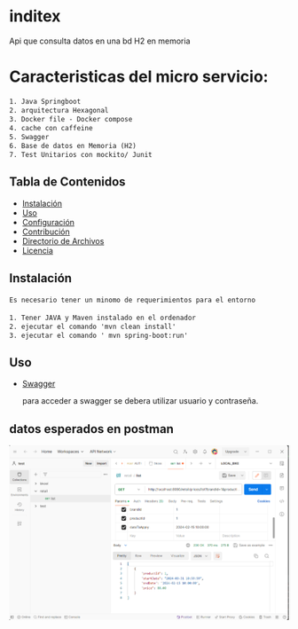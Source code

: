 # inditex

Api que consulta datos en una bd H2 en memoria

# Caracteristicas del micro servicio:

    1. Java Springboot 
    2. arquitectura Hexagonal
    3. Docker file - Docker compose
    4. cache con caffeine 
    5. Swagger
    6. Base de datos en Memoria (H2)
    7. Test Unitarios con mockito/ Junit




## Tabla de Contenidos

- [Instalación](#instalación)
- [Uso](#uso)
- [Configuración](#configuración)
- [Contribución](#contribución)
- [Directorio de Archivos](#directorio-de-archivos)
- [Licencia](#licencia)

## Instalación
    Es necesario tener un minomo de requerimientos para el entorno

    1. Tener JAVA y Maven instalado en el ordenador
    2. ejecutar el comando 'mvn clean install'
    3. ejecutar el comando ' mvn spring-boot:run'


## Uso

- [Swagger](#http://localhost:8080/swagger-ui/index.html)

  para acceder a swagger  se debera utilizar usuario y contraseña.


## datos esperados en postman


![Postman](src/main/resources/images/img.png)